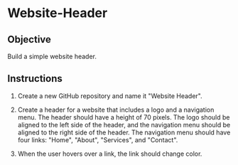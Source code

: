 # Website-Header

## Objective
Build a simple website header.

## Instructions

1. Create a new GitHub repository and name it "Website Header".

2. Create a header for a website that includes a logo and a navigation menu. 
The header should have a height of 70 pixels.
The logo should be aligned to the left side of the header, and the navigation menu should be aligned to the right side of the header. 
The navigation menu should have four links: "Home", "About", "Services", and "Contact". 

3. When the user hovers over a link, the link should change color.